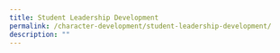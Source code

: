 ```yaml
---
title: Student Leadership Development
permalink: /character-development/student-leadership-development/
description: ""
---
```

